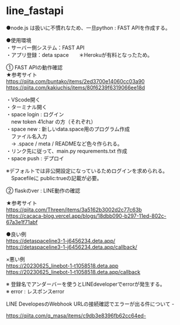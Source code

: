 # line_fastapi

●node.js は扱いに不慣れなため、一旦python : FAST APIを作成する。<br>

●使用環境<br>
・サーバー側システム：FAST API<br>
・アプリ登録：deta space　　＊Herokuが有料となったため。<br>

① FAST APIの動作確認<br>
★参考サイト<br>
https://qiita.com/buntako/items/2ed3700e14060cc03a90<br>
https://qiita.com/kakiuchis/items/80f6239f6319066ee18d<br>

・VScode開く<br>
・ターミナル開く<br>
・space login : ログイン<br>
　new token 41char の方（それぞれ）<br>
・space new  : 新しいdata.space用のプログラム作成<br>
　ファイル名入力<br>
　→ .space  /  meta / READMEなど色々作られる。<br>
・リンク先に従って、main.py requrements.txt 作成<br>
・space push : デプロイ<br>


※デフォルトでは非公開設定になっているためログインを求められる。<br>
　Spacefileに public:trueの記載が必要。<br>

② flaskのver : LINE動作の確認<br>

★参考サイト<br>
https://qiita.com/Threen/items/3a5162b3002d2c77c63b<br>
https://cacaca-blog.vercel.app/blogs/18dbb090-b297-11ed-802c-67a3e1f71abf<br>


●良い例<br>
https://detaspaceline3-1-j6456234.deta.app/<br>
https://detaspaceline3-1-j6456234.deta.app/callback/<br>

×悪い例<br>
https://20230625_linebot-1-t1058518.deta.app<br>
https://20230625_linebot-1-t1058518.deta.app/callback<br>


※ 登録名でアンダーバーを使うとLINEdeveloperでerrorが発生する。<br>
※ error : レスポンスerror<br>

LINE DevelopesのWebhook URLの接続確認でエラーが出る件について -<br>

https://qiita.com/q_masa/items/c9db3e8396fb62cc64ed-<br>


